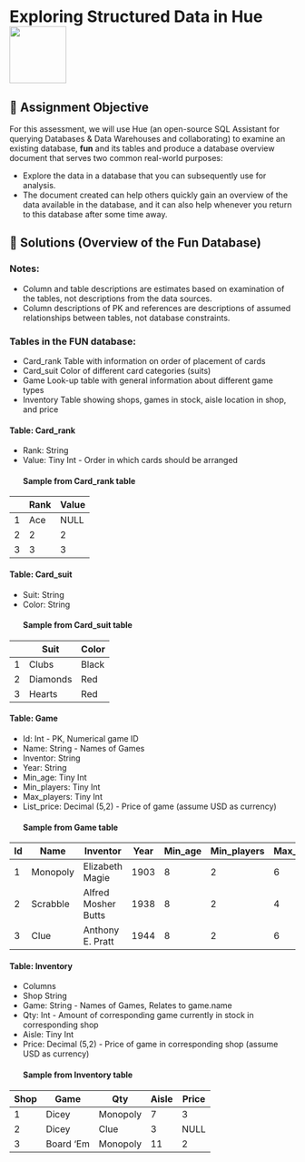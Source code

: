 # Exploring Structured Data in Hue <img src= "https://user-images.githubusercontent.com/94797745/146965611-910aa20c-8566-430f-9389-9e4273e7d825.jpg" width = "100" height = "100"> 
## 📝 Assignment Objective
For this assessment, we will use Hue (an open-source SQL Assistant for querying Databases & Data Warehouses and collaborating) to examine an existing database, **fun** and its tables and produce a database overview document that serves two common real-world purposes:
* Explore the data in a database that you can subsequently use for analysis.
* The document created can help others quickly gain an overview of the data available in the database, and it can also help whenever you return to this database after some time away.
## 🚀 Solutions (Overview of the Fun Database)
### Notes:
* Column and table descriptions are estimates based on examination of the tables, not descriptions from the data sources.
* Column descriptions of PK and references are descriptions of assumed relationships between tables, not database constraints.

### Tables in the FUN database:
* Card_rank Table with information on order of placement of cards
* Card_suit Color of different card categories (suits)
* Game Look-up table with general information about different game types
* Inventory Table showing shops, games in stock, aisle location in shop, and price

#### Table: Card_rank
* Rank: String
* Value: Tiny Int - Order in which cards should be arranged
   #### Sample from Card_rank table
||Rank |Value|
|-|----|-----|
|1| Ace |NULL|
|2| 2| 2|
|3| 3| 3|

#### Table: Card_suit
* Suit: String
* Color: String
   #### Sample from Card_suit table
||Suit| Color|
|-|----|-----|
|1| Clubs| Black|
|2| Diamonds| Red|
|3| Hearts| Red|

#### Table: Game
* Id: Int - PK, Numerical game ID
* Name: String - Names of Games
* Inventor: String
* Year: String
* Min_age: Tiny Int
* Min_players: Tiny Int
* Max_players: Tiny Int
* List_price: Decimal (5,2) - Price of game (assume USD as currency)
   #### Sample from Game table
|Id| Name| Inventor| Year| Min_age| Min_players| Max_players| List_price|
|--|-----|---------|-----|--------|------------|------------|-----------|
|1| Monopoly| Elizabeth Magie| 1903| 8 |2 |6| 19.99|
|2| Scrabble| Alfred Mosher Butts| 1938| 8| 2| 4| 17.99|
 |3| Clue| Anthony E. Pratt| 1944| 8| 2| 6| 9.99|
 
#### Table: Inventory
* Columns
* Shop String
* Game: String - Names of Games, Relates to game.name
* Qty: Int - Amount of corresponding game currently in stock in corresponding shop
* Aisle: Tiny Int
* Price: Decimal (5,2) - Price of game in corresponding shop (assume USD as currency)
   #### Sample from Inventory table
|Shop| Game| Qty| Aisle| Price|
|----|-----|----|------|------|
|1| Dicey| Monopoly| 7| 3| 17.99|
|2| Dicey| Clue| 3 |NULL| 9.99|
|3 |Board ‘Em| Monopoly |11| 2| 25.00|
